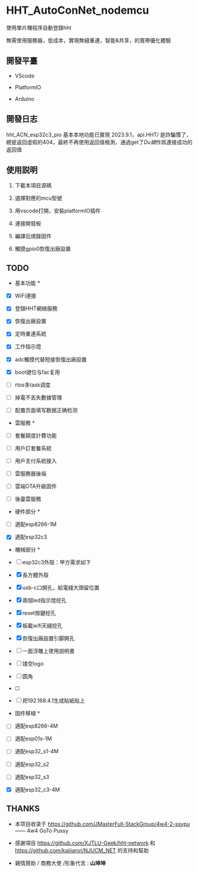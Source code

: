 # HHT_AutoConNet_nodemcu

使用單片機程序自動登錄hht

無需使用服務器，低成本，實現無縫重連，智能&共享，的寬帶優化體驗


## 開發平臺

- VScode

- PlatformIO

- Arduino


## 開發日志

hht_ACN_esp32c3_pio 基本本地功能已實現 2023.9.1，api.HHT/ 是詐騙慣了，總是返回虛假的404，最終不再使用返回值檢測，通過get了*Du娘*作爲連接成功的返回值


## 使用説明

1. 下載本項目源碼

2. 選擇對應的mcu型號

3. 用vscode打開，安裝platformIO插件

4. 連接開發板

5. 編譯后燒錄固件

6. 觸摸gpio0恢復出廠設置


## TODO

* 基本功能 *

- [x] WiFi連接
- [x] 登錄HHT網絡服務
- [X] 恢復出廠設置
- [x] 定時重連系統
- [X] 工作指示燈
- [X] adc觸摸代替短接恢復出廠設置
- [X] boot键位与fac复用
- [ ] rtos多task调度
- [ ] 掉電不丟失數據管理
- [ ] 配置页面填写数据正确检测


* 雲服務 *

- [ ] 套餐額度計費功能
- [ ] 用戶訂套餐系統
- [ ] 用戶支付系統接入
- [ ] 雲服務器後端
- [ ] 雲端OTA升級固件
- [ ] 後臺雲服務


* 硬件部分 *

- [ ] 適配esp8266-1M
- [X] 適配esp32c3


* 機械部分 *

- [ ] esp32c3外殼：甲方需求如下
- [X] 長方體外殼
- [X] usb-c口開孔，給電綫大頭留位置
- [x] 兩個led指示燈挖孔
- [X] reset按鍵挖孔
- [X] 板載wifi天綫挖孔
- [X] 恢復出廠設置引脚開孔
- [ ] 一面浮雕上使用説明書
- [ ] 镂空logo
- [ ] 圆角
- [ ] 
- [ ] 把192.168.4.1生成貼紙貼上




* 固件移植 *

- [ ] 適配esp8266-4M
- [ ] 適配esp01s-1M
- [ ] 適配esp32_s1-4M
- [ ] 適配esp32_s2
- [ ] 適配esp32_s3
- [x] 適配esp32_c3-4M



## THANKS

- 本项目收录于 https://github.com/JMasterFull-StackGroup/4w4-2-ssypu —— 4w4 GoTo Pussy

- 感謝項目 https://github.com/XJTLU-Geek/hht-network 和 https://github.com/kaijianyi/NJUCM_NET 的支持和幫助

- 親情贊助 / 商務大使 /形象代言 : **山坤坤**


